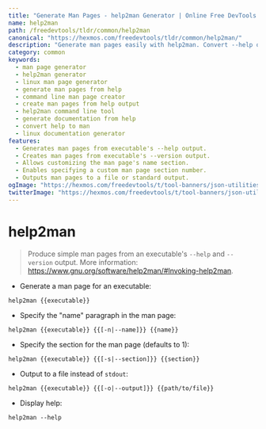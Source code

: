 ```yaml
---
title: "Generate Man Pages - help2man Generator | Online Free DevTools by Hexmos"
name: help2man
path: /freedevtools/tldr/common/help2man
canonical: "https://hexmos.com/freedevtools/tldr/common/help2man/"
description: "Generate man pages easily with help2man. Convert --help output into detailed manual pages.  Free online tool, no registration required."
category: common
keywords:
  - man page generator
  - help2man generator
  - linux man page generator
  - generate man pages from help
  - command line man page creator
  - create man pages from help output
  - help2man command line tool
  - generate documentation from help
  - convert help to man
  - linux documentation generator
features:
  - Generates man pages from executable's --help output.
  - Creates man pages from executable's --version output.
  - Allows customizing the man page's name section.
  - Enables specifying a custom man page section number.
  - Outputs man pages to a file or standard output.
ogImage: "https://hexmos.com/freedevtools/t/tool-banners/json-utilities-banner.png"
twitterImage: "https://hexmos.com/freedevtools/t/tool-banners/json-utilities-banner.png"
---
```


# help2man

> Produce simple man pages from an executable's `--help` and `--version` output.
> More information: <https://www.gnu.org/software/help2man/#Invoking-help2man>.

- Generate a man page for an executable:

`help2man {{executable}}`

- Specify the "name" paragraph in the man page:

`help2man {{executable}} {{[-n|--name]}} {{name}}`

- Specify the section for the man page (defaults to 1):

`help2man {{executable}} {{[-s|--section]}} {{section}}`

- Output to a file instead of `stdout`:

`help2man {{executable}} {{[-o|--output]}} {{path/to/file}}`

- Display help:

`help2man --help`
